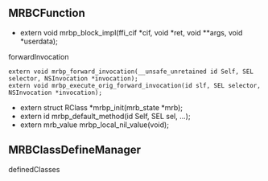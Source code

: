 
## MRBCFunction

* extern void mrbp_block_impl(ffi_cif *cif, void *ret, void **args, void *userdata);

forwardInvocation
```
extern void mrbp_forward_invocation(__unsafe_unretained id Self, SEL selector, NSInvocation *invocation);
extern void mrbp_execute_orig_forward_invocation(id slf, SEL selector, NSInvocation *invocation);
```

* extern struct RClass *mrbp_init(mrb_state *mrb);
* extern id mrbp_default_method(id Self, SEL sel, ...);
* extern mrb_value mrbp_local_nil_value(void);



## MRBClassDefineManager
definedClasses